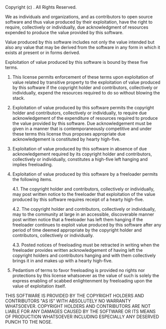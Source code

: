 Copyright (c) <year> <copyright holder>. All Rights Reserved.

We as individuals and organizations, and as contributors to open source software and thus value produced by their exploitation, have the right to require, collectively or individually, due acknowledgment of resources expended to produce the value provided by this software.

Value produced by this software includes not only the value intended but also any value that may be derived from the software in any form in which it exists at present or in forms derived.

Exploitation of value produced by this software is bound by these five terms.

1. This license permits enforcement of these terms upon exploitation of value related by transitive property to the exploitation of value produced by this software if the copyright holder and contributors, collectively or individually, expend the resources required to do so without blowing the stack.

2. Exploitation of value produced by this software permits the copyright holder and contributors, collectively or individually, to require due acknowledgement of the expenditure of resources required to produce the value provided by this software. Due acknowledgement must be given in a manner that is contemporaneously competitive and under these terms this license thus proposes appropriate due acknowledgement is constituted by hearty high-five.

3. Exploitation of value produced by this software in absence of due acknowledgement required by its copyright holder and contributors, collectively or individually, constitutes a high-five left hanging and implies freeloading.

4. Exploitation of value produced by this software by a freeloader permits the following items.

   4.1. The copyright holder and contributors, collectively or individually, may post written notice to the freeloader that exploitation of the value produced by this software requires receipt of a hearty high-five.

   4.2. The copyright holder and contributors, collectively or individually, may to the community at large in an accessible, discoverable manner post written notice that a freeloader has left them hanging if the freeloader continues to exploit value produced by this software after any period of time deemed appropriate by the copyright holder and contributors, collectively or individually.

   4.3. Posted notices of freeloading must be retracted in writing when the freeloader provides written acknowledgement of having left the copyright holders and contributors hanging and with them collectively brings it in and makes up with a hearty high-five.

5. Pedantism of terms to favor freeloading is provided no rights nor protections by this license whatsoever as the value of such is solely the express enabling of scabbed enlightenment by freeloading upon the value of exploitation itself.

THIS SOFTWARE IS PROVIDED BY THE COPYRIGHT HOLDERS AND CONTRIBUTORS "AS IS” WITH ABSOLUTELY NO WARRANTY WHATSOEVER. COPYRIGHT HOLDERS AND CONTRIBUTORS ARE NOT LIABLE FOR ANY DAMAGES CAUSED BY THE SOFTWARE OR ITS MEANS OF PRODUCTION WHATSOEVER INCLUDING ESPECIALLY ANY DESERVED PUNCH TO THE NOSE.
